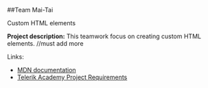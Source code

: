 ##Team Mai-Tai

Custom HTML elements

**Project description:** 
This teamwork focus on creating custom HTML elements. //must add more


Links:
* [MDN documentation](https://developer.mozilla.org/en-US/docs/Web/Web_Components/Custom_Elements)
* [Telerik Academy Project Requirements](https://github.com/TelerikAcademy/JavaScript-UI-and-DOM/tree/master/Teamwork)





